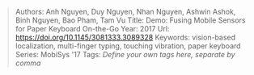 > Authors: Anh Nguyen, Duy Nguyen, Nhan Nguyen, Ashwin Ashok, Binh Nguyen, Bao Pham, Tam Vu
> Title: Demo: Fusing Mobile Sensors for Paper Keyboard On-the-Go
> Year: 2017
> Url: https://doi.org/10.1145/3081333.3089328
> Keywords: vision-based localization, multi-finger typing, touching vibration, paper keyboard
> Series: MobiSys '17
> Tags: *Define your own tags here, separate by comma*